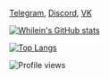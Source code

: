 [Telegram](t.me/whilein), [Discord](https://discord.com/invite/ANEHruraCc), [VK](https://vk.com/id623151994)

[![Whilein's GitHub stats](https://github-readme-stats.vercel.app/api?username=whilein&theme=dark&show_icons=true&hide_border=true&disable_animations=true&hide=prs,issues)](https://github.com/anuraghazra/github-readme-stats)

[![Top Langs](https://github-readme-stats.vercel.app/api/top-langs/?username=whilein&layout=compact&theme=dark&hide_border=true)](https://github.com/anuraghazra/github-readme-stats)

![Profile views](https://gpvc.arturio.dev/whilein)
